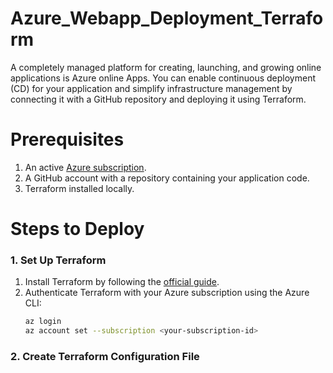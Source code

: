 # Azure_Webapp_Deployment_Terraform
A completely managed platform for creating, launching, and growing online applications is Azure online Apps. You can enable continuous deployment (CD) for your application and simplify infrastructure management by connecting it with a GitHub repository and deploying it using Terraform.

# Prerequisites
1. An active [Azure subscription](https://azure.microsoft.com/en-us/free/).
2. A GitHub account with a repository containing your application code.
3. Terraform installed locally.

# Steps to Deploy
### 1. Set Up Terraform
1. Install Terraform by following the [official guide](https://developer.hashicorp.com/terraform/downloads).
2. Authenticate Terraform with your Azure subscription using the Azure CLI:
   ```bash
   az login
   az account set --subscription <your-subscription-id>
   ```
### 2. Create Terraform Configuration File
